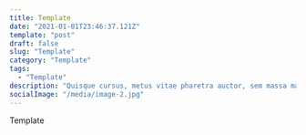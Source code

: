 ```yaml
---
title: Template
date: "2021-01-01T23:46:37.121Z"
template: "post"
draft: false
slug: "Template"
category: "Template"
tags:
  - "Template"
description: "Quisque cursus, metus vitae pharetra auctor, sem massa mattis sem, at interdum magna augue eget diam. Vestibulum ante ipsum primis in faucibus orci luctus et ultrices posuere cubilia Curae; Morbi lacinia molestie dui. Praesent blandit dolor. Sed non quam. In vel mi sit amet augue congue elementum."
socialImage: "/media/image-2.jpg"
---
```


Template